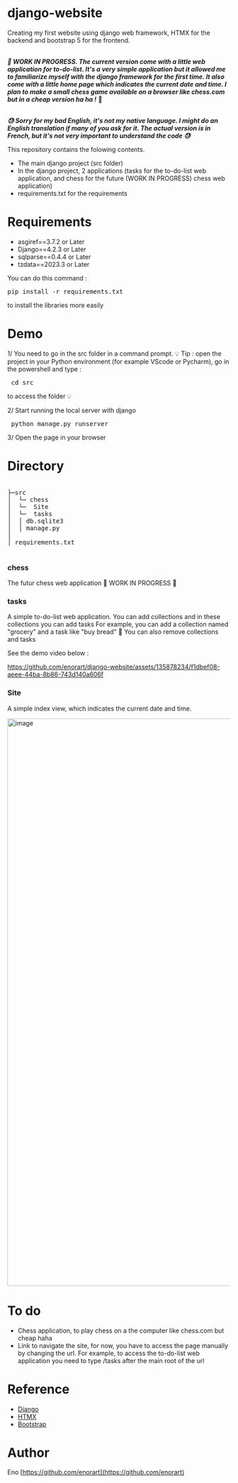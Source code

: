# django-website
Creating my first website using django web framework, HTMX for the backend and bootstrap 5 for the frontend.

<br> _**🚧 WORK IN PROGRESS. The current version come with a little web application for to-do-list. 
It's a very simple application but it allowed me to familiarize myself with the django framework for the first time. 
It also come with a little home page which indicates the current date and time.
I plan to make a small chess game available on a browser like chess.com but in a cheap version ha ha !**_ 🚧 <br>

<br> _**😓 ️Sorry for my bad English, it's not my native language. I might do an English translation if many of you ask for it. The actual version is in French, but it's not very important to understand the code 😓**_ <br>

This repository contains the folowing contents.

* The main django project (src folder)
* In the django project, 2 applications (tasks for the to-do-list web application, and chess for the future (WORK IN PROGRESS) chess web application)
* requirements.txt for the requirements

# Requirements
* asgiref==3.7.2 or Later
* Django==4.2.3 or Later
* sqlparse==0.4.4 or Later
* tzdata==2023.3 or Later

You can do this command : <pre>pip install -r requirements.txt</pre> to install the libraries more easily 

# Demo 
1/ You need to go in the src folder in a command prompt. 
💡 Tip : open the project in your Python environment (for example VScode or Pycharm), go in the powershell and type : 
<pre> cd src</pre> 
to access the folder 💡

2/ Start running the local server with django 
<pre> python manage.py runserver</pre>

3/ Open the page in your browser

# Directory 

<pre> 
├─src
│  └─ chess
│  └─  Site
│  └─  tasks
│  │ db.sqlite3
│  │ manage.py 
│ 
│ requirements.txt
 </pre> 

### chess 

The futur chess web application
 🚧 WORK IN PROGRESS 🚧

 ### tasks

 A simple to-do-list web application.
 You can add collections and in these collections you can add tasks
 For example, you can add a collection named "grocery" and a task like "buy bread" 🥖
 You can also remove collections and tasks

 See the demo video below :

https://github.com/enorart/django-website/assets/135878234/f1dbef08-aeee-44ba-8b86-743d140a606f

 ### Site 

 A simple index view, which indicates the current date and time.

 <img width="1279" alt="image" src="https://github.com/enorart/django-website/assets/135878234/1adb1033-45c8-439f-ba4b-a5800c9d53cd">

# To do

* Chess application, to play chess on a the computer like chess.com but cheap haha
* Link to navigate the site, for now, you have to access the page manually by changing the url. For example, to access the to-do-list web application you need to type /tasks after the main root of the url

# Reference 

 * [Django](https://www.djangoproject.com/)
 * [HTMX](https://htmx.org/)
 * [Bootstrap](https://getbootstrap.com/)

# Author
Eno [https://github.com/enorart](https://github.com/enorart)

   

 





